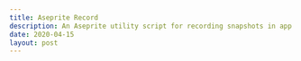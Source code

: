 ```yaml
---
title: Aseprite Record
description: An Aseprite utility script for recording snapshots in app to build pixel art time lapses.
date: 2020-04-15
layout: post
---
```


